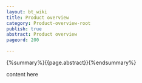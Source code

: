```yaml
---
layout: bt_wiki
title: Product overview
category: Product-overview-root
publish: true
abstract: Product overview
pageord: 200

---
```

{%summary%}{{page.abstract}}{%endsummary%}

content here